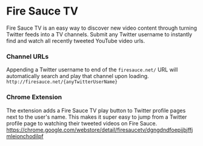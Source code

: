 Fire Sauce TV
==========
Fire Sauce TV is an easy way to discover new video content through turning Twitter feeds into a TV channels. Submit any Twitter username to instantly find and watch all recently tweeted YouTube video urls.

### Channel URLs
Appending a Twitter username to end of the `firesauce.net/` URL will automatically search and play that channel upon loading.
`http://firesauce.net/{anyTwitterUserName}`

### Chrome Extension
The extension adds a Fire Sauce TV play button to Twitter profile pages next to the user's name. This makes it super easy to jump from a Twitter profile page to watching their tweeted videos on Fire Sauce.
https://chrome.google.com/webstore/detail/firesaucetv/dgngdndfoepijbjffjmleionchodilpf
